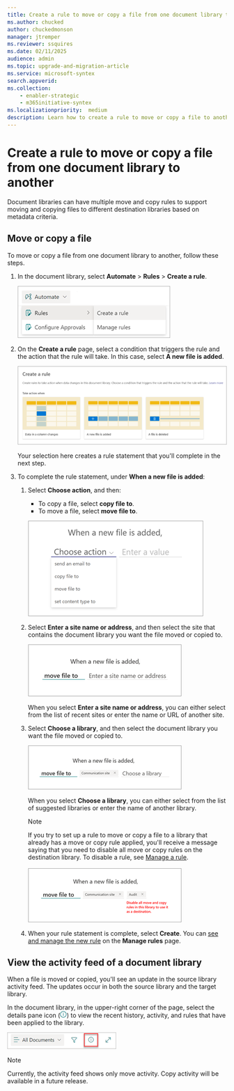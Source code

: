 ```yaml
---
title: Create a rule to move or copy a file from one document library to another
ms.author: chucked
author: chuckedmonson
manager: jtremper
ms.reviewer: ssquires
ms.date: 02/11/2025
audience: admin
ms.topic: upgrade-and-migration-article
ms.service: microsoft-syntex
search.appverid: 
ms.collection: 
    - enabler-strategic
    - m365initiative-syntex
ms.localizationpriority:  medium
description: Learn how to create a rule to move or copy a file to another SharePoint document library.
---
```


# Create a rule to move or copy a file from one document library to another

Document libraries can have multiple move and copy rules to support moving and copying files to different destination libraries based on metadata criteria.

## Move or copy a file

To move or copy a file from one document library to another, follow these steps.

1. In the document library, select **Automate** > **Rules** > **Create a rule**.

   ![Screenshot of the document library showing the Automate > Rules > Create a rule option.](../media/content-understanding/content-processing-create-rule.png)

2. On the **Create a rule** page, select a condition that triggers the rule and the action that the rule will take. In this case, select **A new file is added**.

   ![Screenshot of the Create a rule page showing the A new file is added option highlighted.](../media/content-understanding/content-processing-create-a-rule-page.png)

    Your selection here creates a rule statement that you'll complete in the next step.

3. To complete the rule statement, under **When a new file is added**:

    1. Select **Choose action**, and then:

        - To copy a file, select **copy file to**.
        - To move a file, select **move file to**.

       ![Screenshot of the rule statement page showing the choose action option highlighted.](../media/content-understanding/content-rule-move-file-to.png)

    2. Select **Enter a site name or address**, and then select the site that contains the document library you want the file moved or copied to.

       ![Screenshot of the rule statement page showing the choose a site option highlighted.](../media/content-understanding/content-rule-choose-a-site.png)

          When you select **Enter a site name or address**, you can either select from the list of recent sites or enter the name or URL of another site.

    3. Select **Choose a library**, and then select the document library you want the file moved or copied to.

       ![Screenshot of the rule statement page showing the choose a library option highlighted.](../media/content-understanding/content-rule-choose-a-library.png)

          When you select **Choose a library**, you can either select from the list of suggested libraries or enter the name of another library.

       > [!NOTE]
       > If you try to set up a rule to move or copy a file to a library that already has a move or copy rule applied, you'll receive a message saying that you need to disable all move or copy rules on the destination library. To disable a rule, see [Manage a rule](content-processing-overview.md#manage-a-rule).<br>      
       >![Screenshot of the rule statement page with the message stating that the library already has a rule applied.](../media/content-understanding/content-rule-disable-rules.png)

    4. When your rule statement is complete, select **Create**. You can [see and manage the new rule](content-processing-overview.md#manage-a-rule) on the **Manage rules** page.

## View the activity feed of a document library

When a file is moved or copied, you'll see an update in the source library activity feed. The updates occur in both the source library and the target library.

In the document library, in the upper-right corner of the page, select the details pane icon (![Screenshot of the details pane icon.](../media/content-understanding/details-pane-icon.png)) to view the recent history, activity, and rules that have been applied to the library.

   ![Screenshot of a document library showing the details pane highlighted.](../media/content-understanding/content-processing-details-pane.png)

> [!NOTE]
> Currently, the activity feed shows only move activity. Copy activity will be available in a future release.

